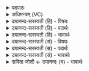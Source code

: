 <details><summary>पदपाठः</summary>

स्वाहा॑। य॒ज्ञम्। वरु॑णः। सु॒क्ष॒त्र इति॑ सुऽक्ष॒त्रः। भे॒ष॒जम्। क॒र॒त्। अति॑च्छन्दा॒ इत्यति॑ऽछन्दाः। इ॒न्द्रि॒यम्। बृ॒हत्। ऋ॒ष॒भः। गौः। वयः॑। द॒धुः॒। २२।
</details>

<details><summary>अधिमन्त्रम् (VC)</summary>

- विद्वांसो देवता
- स्वस्त्यात्रेय ऋषिः
- अनुष्टुप्
- गान्धारः
</details>

<details><summary>दयानन्द-सरस्वती (हि) - विषयः</summary>

फिर उसी विषय को अगले मन्त्र में कहा है ॥
</details>

<details><summary>दयानन्द-सरस्वती (हि) - पदार्थः</summary>

पदार्थान्वयभाषाः -  हे मनुष्यो ! तुम जैसे (वरुणः) श्रेष्ठ (सुक्षत्रः) उत्तम धनवान् जन (स्वाहा) सत्य क्रिया से (यज्ञम्) सङ्गममय (भेषजम्) औषध को (करत्) करे और जो (अतिच्छन्दाः) अतिच्छन्द और (ऋषभः) उत्तम (गौः) बैल (बृहत्) बड़े (इन्द्रियम्) ऐश्वर्य और (वयः) सुन्दर अपने व्यवहार को धारण करते हैं, वैसे ही सब (दधुः) धारण करें, इसको जानो ॥२२ ॥
</details>

<details><summary>दयानन्द-सरस्वती (हि) - भावार्थः</summary>

भावार्थभाषाः -  इस मन्त्र में वाचकलुप्तोपमालङ्कार है। जो लोग अच्छे पथ्य और औषध के सेवन से रोगों का नाश करते हैं और पुरुषार्थ से धन तथा आयु का धारण करते हैं, वे बहुत सुख को प्राप्त होते हैं ॥२२ ॥
</details>

<details><summary>दयानन्द-सरस्वती (सं) - विषयः</summary>

पुनस्तमेव विषयमाह ॥
</details>

<details><summary>दयानन्द-सरस्वती (सं) - पदार्थः</summary>

पदार्थान्वयभाषाः -  हे मनुष्याः ! यूयं यथा वरुणः सुक्षत्रः स्वाहा यज्ञं भेषजं च करद्योऽतिच्छन्दा ऋषभो गौर्बृहदिन्द्रियं वयश्च धत्तस्तथैव सर्वे दधुरेतज्जानीत ॥२२ ॥
</details>

<details><summary>दयानन्द-सरस्वती (सं) - भावार्थः</summary>

भावार्थभाषाः -  अत्र वाचकलुप्तोपमालङ्कारः। ये सुपथ्यौषधसेवनेन रोगान् हरन्ति, पुरुषार्थेन धनमायुश्च धरन्ति, तेऽतुलं सुखं लभन्ते ॥२२ ॥
</details>

<details><summary>सविता जोशी ← दयानन्दः (म) - भावार्थः</summary>

भावार्थभाषाः -  या मंत्रात वाचकलुप्तोपमालंकार आहे. जे लोक पथ्य व औषधांचे सेवन करून रोगांचा नाश करतात व पुरुषार्थाने धन प्राप्त करून आयुष्य वाढवितात. ते अत्यंत सुखी होतात.
</details>